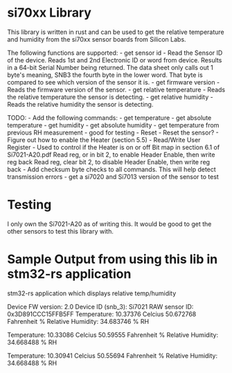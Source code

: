 # si70xx Library
This library is written in rust and can be used to get
   the relative temperature and humidity from the
   si70xx sensor boards from Silicon Labs.

The following functions are supported:
    - get sensor id - Read the Sensor ID of the device.
        Reads 1st and 2nd Electronic ID or word from device.
        Results in a 64-bit Serial Number being returned.
        The data sheet only calls out 1 byte's meaning, SNB3 the
        fourth byte in the lower word.  That byte is compared to see which
        version of the sensor it is.
    - get firmware version - Reads the firmware version of the sensor.
    - get relative temperature - Reads the relative temperature the sensor is detecting.
    - get relative humidity - Reads the relative humidity the sensor is detecting.

TODO:
    - Add the following commands:
        - get temperature - get absolute temperature
        - get humidity - get absolute humidity
        - get temperature from previous RH measurement - good for testing
        - Reset - Reset the sensor?
        - Figure out how to enable the Heater (section 5.5)
        - Read/Write User Register - Used to control if the Heater is on or off
            Bit map in section 6.1 of Si7021-A20.pdf
            Read reg, or in bit 2, to enable Header Enable, then write reg back
            Read reg, clear bit 2, to disable Header Enable, then write reg back
    - Add checksum byte checks to all commands.  This will help detect transmission errors
    - get a si7020 and Si7013 version of the sensor to test

# Testing
I only own the Si7021-A20 as of writing this.  It would be good to get the other sensors
to test this library with.


# Sample Output from using this lib in stm32-rs application
stm32-rs application which displays relative temp/humidity

Device FW version: 2.0
Device ID (snb_3): Si7021
RAW sensor ID: 0x3D891CCC15FFB5FF
Temperature: 10.37376 Celcius 50.672768 Fahrenheit
% Relative Humidity: 34.683746 % RH

Temperature: 10.33086 Celcius 50.59555 Fahrenheit
% Relative Humidity: 34.668488 % RH

Temperature: 10.30941 Celcius 50.55694 Fahrenheit
% Relative Humidity: 34.668488 % RH

